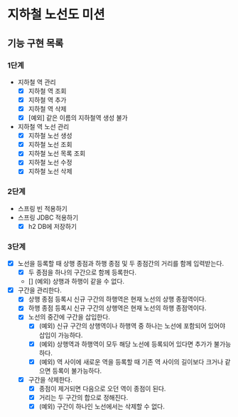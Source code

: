 # 지하철 노선도 미션

## 기능 구현 목록

### 1단계

- 지하철 역 관리
    - [x] 지하철 역 조회
    - [x] 지하철 역 추가
    - [x] 지하철 역 삭제
    - [x] [예외] 같은 이름의 지하철역 생성 불가
- 지하철 역 노선 관리
    - [x] 지하철 노선 생성
    - [x] 지하철 노선 조회
    - [x] 지하철 노선 목록 조회
    - [x] 지하철 노선 수정
    - [x] 지하철 노선 삭제

### 2단계

- 스프링 빈 적용하기
- 스프링 JDBC 적용하기
    - [x] h2 DB에 저장하기

### 3단계

* [x] 노선을 등록할 때 상행 종점과 하행 종점 및 두 종점간의 거리를 함께 입력받는다.
    * [x] 두 종점을 하나의 구간으로 함께 등록한다.
    * [] (예외) 상행과 하행이 같을 수 없다.
* [x] 구간을 관리한다.
    * [x] 상행 종점 등록시 신규 구간의 하행역은 현재 노선의 상행 종점역이다.
    * [x] 하행 종점 등록시 신규 구간의 상행역은 현재 노선의 하행 종점역이다.
    * [x] 노선의 중간에 구간을 삽입한다.
        * [x] (예외) 신규 구간의 상행역이나 하행역 중 하나는 노선에 포함되어 있어야 삽입이 가능하다.
        * [x] (예외) 상행역과 하행역이 모두 해당 노선에 등록되어 있다면 추가가 불가능하다.
        * [x] (예외) 역 사이에 새로운 역을 등록할 때 기존 역 사이의 길이보다 크거나 같으면 등록이 불가능하다.
    * [x] 구간을 삭제한다.
        * [x] 종점이 제거되면 다음으로 오던 역이 종점이 된다.
        * [x] 거리는 두 구간의 합으로 정해진다.
        * [x] (예외) 구간이 하나인 노선에서는 삭제할 수 없다.
